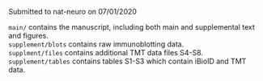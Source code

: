 Submitted to nat-neuro on 07/01/2020

`main/` contains the manuscript, including both main and supplemental text and figures.  
`supplement/blots` contains raw immunoblotting data.  
`supplment/files` contains additional TMT data files S4-S8.  
`supplement/tables` contains tables S1-S3 which contain iBioID and TMT data.  
